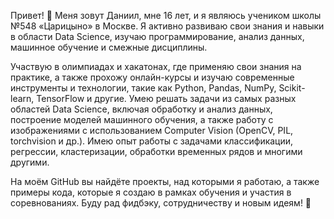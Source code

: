 Привет! 👋 Меня зовут Даниил, мне 16 лет, и я являюсь учеником школы №548 «Царицыно» в Москве. Я активно развиваю свои знания и навыки в области Data Science, изучаю программирование, анализ данных, машинное обучение и смежные дисциплины.

Участвую в олимпиадах и хакатонах, где применяю свои знания на практике, а также прохожу онлайн-курсы и изучаю современные инструменты и технологии, такие как Python, Pandas, NumPy, Scikit-learn, TensorFlow и другие. Умею решать задачи из самых разных областей Data Science, включая обработку и анализ данных, построение моделей машинного обучения, а также работу с изображениями с использованием Computer Vision (OpenCV, PIL, torchvision и др.). Имею опыт работы с задачами классификации, регрессии, кластеризации, обработки временных рядов и многими другими.

На моём GitHub вы найдёте проекты, над которыми я работаю, а также примеры кода, которые я создаю в рамках обучения и участия в соревнованиях. Буду рад фидбэку, сотрудничеству и новым идеям! 🚀
